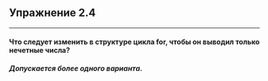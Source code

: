 ## Упражнение 2.4

***
#### Что следует изменить в структуре цикла for, чтобы он выводил только нечетные числа?
##### Допускается более одного варианта.